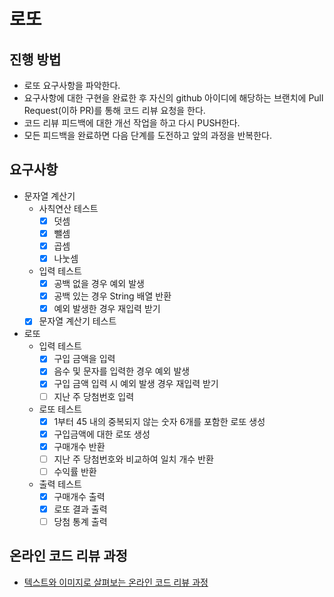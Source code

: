 # 로또
## 진행 방법
* 로또 요구사항을 파악한다.
* 요구사항에 대한 구현을 완료한 후 자신의 github 아이디에 해당하는 브랜치에 Pull Request(이하 PR)를 통해 코드 리뷰 요청을 한다.
* 코드 리뷰 피드백에 대한 개선 작업을 하고 다시 PUSH한다.
* 모든 피드백을 완료하면 다음 단계를 도전하고 앞의 과정을 반복한다.

## 요구사항
- 문자열 계산기
    - 사칙연산 테스트
        - [x] 덧셈
        - [x] 뺄셈
        - [x] 곱셈
        - [x] 나눗셈
    - 입력 테스트
        - [x] 공백 없을 경우 예외 발생
        - [x] 공백 있는 경우 String 배열 반환
        - [x] 예외 발생한 경우 재입력 받기
    - [x] 문자열 계산기 테스트
- 로또
    - 입력 테스트
        - [x] 구입 금액을 입력
        - [x] 음수 및 문자를 입력한 경우 예외 발생
        - [x] 구입 금액 입력 시 예외 발생 경우 재입력 받기
        - [ ] 지난 주 당첨번호 입력
    - 로또 테스트
        - [x] 1부터 45 내의 중복되지 않는 숫자 6개를 포함한 로또 생성
        - [x] 구입금액에 대한 로또 생성
        - [x] 구매개수 반환
        - [ ] 지난 주 당첨번호와 비교하여 일치 개수 반환
        - [ ] 수익률 반환
    - 출력 테스트
        - [x] 구매개수 출력
        - [x] 로또 결과 출력
        - [ ] 당첨 통계 출력

## 온라인 코드 리뷰 과정
* [텍스트와 이미지로 살펴보는 온라인 코드 리뷰 과정](https://github.com/next-step/nextstep-docs/tree/master/codereview)